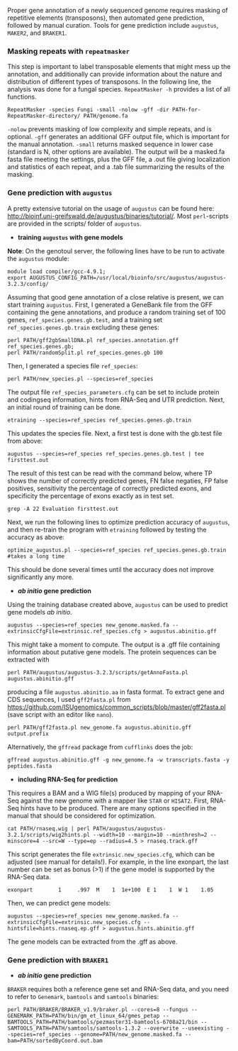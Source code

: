 Proper gene annotation of a newly sequenced genome requires masking of repetitive elements (transposons), then automated gene prediction, followed by manual curation. Tools for gene prediction include `augustus`, `MAKER2`, and `BRAKER1`. 

### Masking repeats with `repeatmasker`

This step is important to label transposable elements that might mess up the annotation, and additionally can provide information about the nature and distribution of different types of transposons. In the following line, the analysis was done for a fungal species. `RepeatMasker -h` provides a list of all functions. 
```ShellSession
RepeatMasker -species Fungi -small -nolow -gff -dir PATH-for-RepeatMasker-directory/ PATH/genome.fa
```
`-nolow` prevents masking of low complexity and simple repeats, and is optional. `-gff` generates an additional GFF output file, which is important for the manual annotation. `-small` returns masked sequence in lower case (standard is N, other options are available). The output will be a masked.fa fasta file meeting the settings, plus the GFF file, a .out file giving localization and statistics of each repeat, and a .tab file summarizing the results of the masking. 


### Gene prediction with `augustus`

A pretty extensive tutorial on the usage of `augustus` can be found here: http://bioinf.uni-greifswald.de/augustus/binaries/tutorial/. Most `perl`-scripts are provided in the scripts/ folder of `augustus`. 

   - **training `augustus` with gene models**

**Note**: On the genotoul server, the following lines have to be run to activate the `augustus` module:
```ShellSession
module load compiler/gcc-4.9.1;
export AUGUSTUS_CONFIG_PATH=/usr/local/bioinfo/src/augustus/augustus-3.2.3/config/
```

Assuming that good gene annotation of a close relative is present, we can start training `augustus`. First, I generated a GeneBank file from the GFF containing the gene annotations, and produce a random training set of 100 genes, `ref_species.genes.gb.test`, and a training set `ref_species.genes.gb.train` excluding these genes:
```ShellSession
perl PATH/gff2gbSmallDNA.pl ref_species.annotation.gff ref_species.genes.gb;
perl PATH/randomSplit.pl ref_species.genes.gb 100
```
Then, I generated a species file `ref_species`:
```ShellSession
perl PATH/new_species.pl --species=ref_species
```
The output file `ref_species_parameters.cfg` can be set to include protein and codingseq information, hints from RNA-Seq and UTR prediction. 
Next, an initial round of training can be done.
```ShellSession
etraining --species=ref_species ref_species.genes.gb.train
```
This updates the species file. Next, a first test is done with the gb.test file from above:
```ShellSession
augustus --species=ref_species ref_species.genes.gb.test | tee firsttest.out
```
The result of this test can be read with the command below, where TP shows the number of correctly predicted genes, FN false negaties, FP false positives, sensitivity the percentage of correctly predicted exons, and specificity the percentage of exons exactly as in test set.
```ShellSession
grep -A 22 Evaluation firsttest.out
```
Next, we run the following lines to optimize prediction accuracy of `augustus`, and then re-train the program with `etraining` followed by testing the accuracy as above:
```ShellSession
optimize_augustus.pl --species=ref_species ref_species.genes.gb.train #takes a long time
```
This should be done several times until the accuracy does not improve significantly any more. 


   - ***ab initio* gene prediction**

Using the training database created above, `augustus` can be used to predict gene models *ab initio*. 
```ShellSession
augustus --species=ref_species new_genome.masked.fa --extrinsicCfgFile=extrinsic.ref_species.cfg > augustus.abinitio.gff
```
This might take a moment to compute. The output is a .gff file containing information about putative gene models. The protein sequences can be extracted with 
```ShellSession
perl PATH/augustus/augustus-3.2.3/scripts/getAnnoFasta.pl augustus.abinitio.gff
```
producing a file `augustus.abinitio.aa` in fasta format. To extract gene and CDS sequences, I used `gff2fasta.pl` from https://github.com/ISUgenomics/common_scripts/blob/master/gff2fasta.pl (save script with an editor like `nano`).
```ShellSession
perl PATH/gff2fasta.pl new_genome.fa augustus.abinitio.gff output.prefix
```
Alternatively, the `gffread` package from `cufflinks` does the job:
```ShellSession
gffread augustus.abinitio.gff -g new_genome.fa -w transcripts.fasta -y peptides.fasta
```

   - **including RNA-Seq for prediction**

This requires a BAM and a WIG file(s) produced by mapping of your RNA-Seq against the new genome with a mapper like `STAR` or `HISAT2`. First, RNA-Seq hints have to be produced. There are many options specified in the manual that should be considered for optimization.
```ShellSession
cat PATH/rnaseq.wig | perl PATH/augustus/augustus-3.2.1/scripts/wig2hints.pl --width=10 --margin=10 --minthresh=2 --minscore=4 --src=W --type=ep --radius=4.5 > rnaseq.track.gff
```
This script generates the file `extrinsic.new_species.cfg`, which can be adjusted (see manual for details!). For example, in the line exonpart, the last number can be set as bonus (>1) if the gene model is supported by the RNA-Seq data.
```Text
exonpart        1     .997  M    1  1e+100  E 1    1  W 1    1.05
```
Then, we can predict gene models:
```ShellSession
augustus --species=ref_species new_genome.masked.fa --extrinsicCfgFile=extrinsic.new_species.cfg --hintsfile=hints.rnaseq.ep.gff > augustus.hints.abinitio.gff
```
The gene models can be extracted from the .gff as above. 


### Gene prediction with `BRAKER1`

   - ***ab initio* gene prediction**

`BRAKER` requires both a reference gene set and RNA-Seq data, and you need to refer to `Genemark`, `bamtools` and `samtools` binaries:
```ShellSession
perl PATH/BRAKER/BRAKER_v1.9/braker.pl --cores=8 --fungus --GENEMARK_PATH=PATH/bin/gm_et_linux_64/gmes_petap --BAMTOOLS_PATH=PATH/bamtools/pezmaster31-bamtools-6708a21/bin --SAMTOOLS_PATH=PATH/samtools/samtools-1.3.2 --overwrite --useexisting --species=ref_species --genome=PATH/new_genome.masked.fa --bam=PATH/sortedByCoord.out.bam
```
